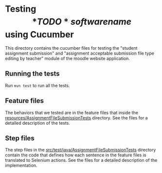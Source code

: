 # Testing $$*TODO* software name$$ using Cucumber
This directory contains the cucumber files for testing the "student assignment submission" and
"assignment acceptable submission file type editing by teacher" module of the moodle website application.

## Running the tests
Run ```mvn test``` to run all the tests.

## Feature files
The behaviors that we tested are in the feature files that inside the
[resources/AssignmentFileSubmissionTests](resources/AssignmentFileSubmissionTests) 
directory. See the files for a detailed description of the tests.


## Step files
The step files in the [src/test/java/AssignmentFileSubmissionTests](src/test/java/AssignmentFileSubmissionTests) directory contain the code that defines
how each sentence in the feature files is translated to Selenium actions. See the files for a detailed description of
the implementation.


